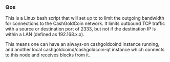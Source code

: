 ### Qos ###

This is a Linux bash script that will set up tc to limit the outgoing bandwidth for connections to the CashGoldCoin network. It limits outbound TCP traffic with a source or destination port of 2333, but not if the destination IP is within a LAN (defined as 192.168.x.x).

This means one can have an always-on cashgoldcoind instance running, and another local cashgoldcoind/cashgoldcoin-qt instance which connects to this node and receives blocks from it.
